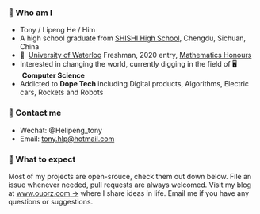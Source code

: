 ### :raising_hand: Who am I
+ Tony / Lipeng He / Him
+ A high school graduate from [SHISHI High School](http://cdshishi.net), Chengdu, Sichuan, China
+ 🏫 &nbsp;[University of Waterloo](https://uwaterloo.ca) Freshman, 2020 entry, [Mathematics Honours](https://uwaterloo.ca/future-students/programs/mathematics)
+ Interested in changing the world, currently digging in the field of 🖥 &nbsp;**Computer Science**
+ Addicted to **Dope Tech** including Digital products, Algorithms, Electric cars, Rockets and Robots

### :information_desk_person:	 Contact me
+ Wechat: @Helipeng_tony
+ Email: tony.hlp@hotmail.com

### :no_good: What to expect
Most of my projects are open-srouce, check them out down below. File an issue whenever needed, pull requests are always welcomed. Visit my blog at [www.ouorz.com →](https://www.ouorz.com) where I share ideas in life. Email me if you have any questions or suggestions.
